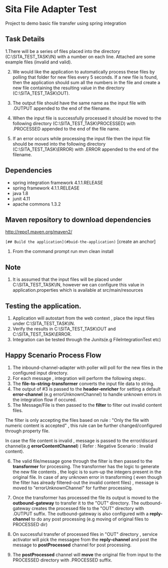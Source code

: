# Sita File Adapter Test
Project to demo basic file transfer using spring integration 

## Task Details 

1.There will be a series of files placed into the directory (C:\SITA_TEST_TASK\IN) with a number on each line.  Attached are some example files   (invalid and valid).  

2. We would like the application to automatically process these files by polling that folder for new files every 5 seconds. If a new file is found, then the application should sum all the numbers in the file and create a new file containing the resulting value in the directory (C:\SITA_TEST_TASK\OUT). 

3. The output file should have the same name as the input file with .OUTPUT appended to the end of the filename. 

4. When the input file is successfully processed it should be moved to the following directory (C:\SITA_TEST_TASK\PROCESSED) with .PROCESSED appended to the end of the file name. 

4. If an error occurs while processing the input file then the input file should be moved into the following directory (C:\SITA_TEST_TASK\ERROR) with .ERROR appended to the end of the filename. 

## Dependencies
* spring integration framework 4.1.1.RELEASE
* spring framework 4.1.1.RELEASE
* java 1.8
* junit 4.11
* apache commons 1.3.2


## Maven repository to download dependencies
http://repo1.maven.org/maven2/


```[## Build the application](#buid-the-application)```
[create an anchor]
1. From the command prompt run mvn clean install

## Note
1. It is assumed that the input files will be placed under C:\SITA_TEST_TASK\IN, however we can configure this value in application.properties which is available at src/main/resources

## Testing the application.
1. Application will autostart from the web context , place the input files under C:\SITA_TEST_TASK\IN.
2. Verify the results in C:\SITA_TEST_TASK\OUT and C:\SITA_TEST_TASK\ERROR.
3. Integration can be tested through the Junits(e.g FileIntegrationTest etc)

## Happy Scenario Process Flow
1. The inbound-channel-adapter with poller will poll for the new files in the configured input directory.
2. For each message , integration will perform the following steps:.
3.  The __file-to-string-transformer__ converts the input file data to string.
4.  The output of #3 is passed to the __header-enricher__ for setting a default __error-channel__ (e.g errorUnknownChannel) to handle unknown errors in the integration flow if occured.
5.  The Message/File is then passed to the __filter__ to filter out invalid content files.

The filter is only accepting the files based on rule : "Only the file with numeric content is accepted" , this rule can be further changed/configured through property file.

In case the file content is invalid , message is passed to the error/discard channel(e.g __errorContentChannel__) ( Refer : Negative Scenario : Invalid content).

6.  The valid file/message gone through the filter is then passed to the  __transformer__ for processing.
The transformer has the logic to generate the new file contents , the logic is to sum-up the integers present in the original file.
In case of any unknown error in transforming ( even though the filter has already filtered-out the invalid content files) , message is moved to "errorUnknownChannel" for further processing.

7. Once the transformer has processed the file its output is moved to the __outbound-gateway__ to transfer it to the "OUT" directory.
The outbound-gateway creates the processed file to the "OUT" directory with .OUTPUT suffix.
The outbound-gateway is also configured with a __reply-channel__ to do any post processing (e.g moving of original files to PROCESSED dir)
 
8. On successful transfer of processed files in "OUT" directory , service activator will pick the messagee from the __reply-channel__ and post the message to __postProcessed__ channel for post processing.
9. The __postProcessed__ channel will __move__ the original file from input to the PROCESSED directory with .PROCESSED suffix.
 
